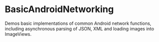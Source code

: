 BasicAndroidNetworking
======================

Demos basic implementations of common Android network functions, including asynchronous parsing of JSON, XML and loading images into ImageViews. 
